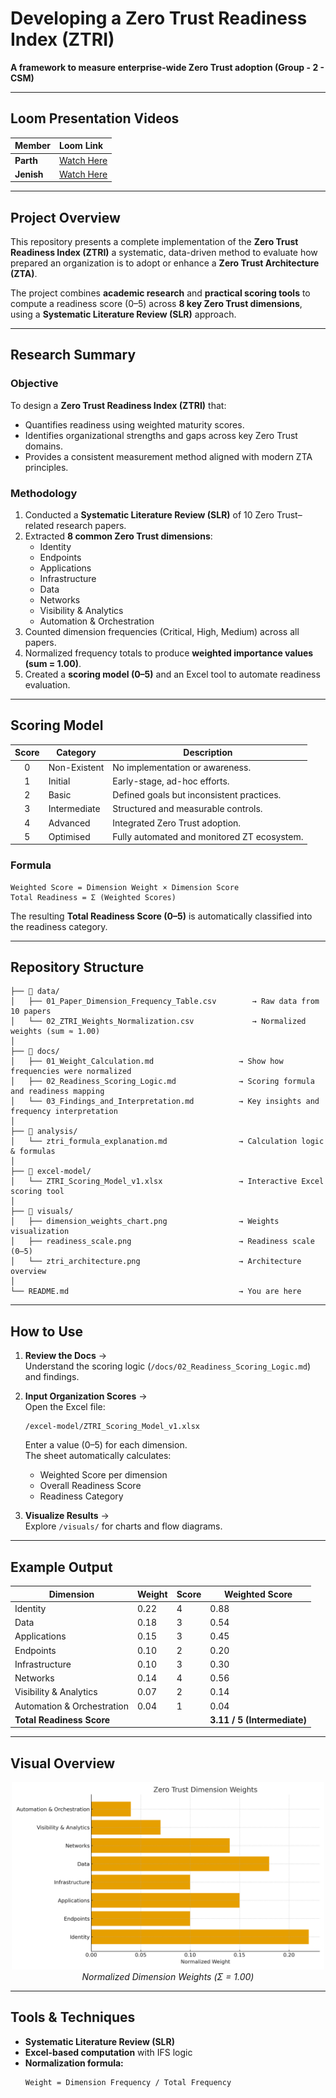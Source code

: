 # Developing a Zero Trust Readiness Index (ZTRI)
**A framework to measure enterprise-wide Zero Trust adoption (Group - 2 - CSM)**

---

## Loom Presentation Videos
| Member | Loom Link |
|:-------|:-----------|
| **Parth** | [Watch Here](https://www.loom.com/share/af1d304fdf574925b61a85a44b115258) |
| **Jenish** | [Watch Here](https://www.loom.com/share/3d8219219b83478e85cb6cc90ccd2dc8?sid=82beeabe-1eee-455e-b2e8-8176240c047d) |

---

## Project Overview
This repository presents a complete implementation of the **Zero Trust Readiness Index (ZTRI)** a systematic, data-driven method to evaluate how prepared an organization is to adopt or enhance a **Zero Trust Architecture (ZTA)**.

The project combines **academic research** and **practical scoring tools** to compute a readiness score (0–5) across **8 key Zero Trust dimensions**, using a **Systematic Literature Review (SLR)** approach.

---

## Research Summary

### Objective
To design a **Zero Trust Readiness Index (ZTRI)** that:
- Quantifies readiness using weighted maturity scores.
- Identifies organizational strengths and gaps across key Zero Trust domains.
- Provides a consistent measurement method aligned with modern ZTA principles.

### Methodology
1. Conducted a **Systematic Literature Review (SLR)** of 10 Zero Trust–related research papers.
2. Extracted **8 common Zero Trust dimensions**:
   - Identity  
   - Endpoints  
   - Applications  
   - Infrastructure  
   - Data  
   - Networks  
   - Visibility & Analytics  
   - Automation & Orchestration
3. Counted dimension frequencies (Critical, High, Medium) across all papers.
4. Normalized frequency totals to produce **weighted importance values (sum = 1.00)**.
5. Created a **scoring model (0–5)** and an Excel tool to automate readiness evaluation.

---

## Scoring Model

| Score | Category | Description |
|:------:|-----------|-------------|
| 0 | Non-Existent | No implementation or awareness. |
| 1 | Initial | Early-stage, ad-hoc efforts. |
| 2 | Basic | Defined goals but inconsistent practices. |
| 3 | Intermediate | Structured and measurable controls. |
| 4 | Advanced | Integrated Zero Trust adoption. |
| 5 | Optimised | Fully automated and monitored ZT ecosystem. |

### Formula
```
Weighted Score = Dimension Weight × Dimension Score
Total Readiness = Σ (Weighted Scores)
```

The resulting **Total Readiness Score (0–5)** is automatically classified into the readiness category.

---

## Repository Structure

```
├── 📁 data/
│   ├── 01_Paper_Dimension_Frequency_Table.csv        → Raw data from 10 papers
│   └── 02_ZTRI_Weights_Normalization.csv             → Normalized weights (sum ≈ 1.00)
│
├── 📁 docs/
│   ├── 01_Weight_Calculation.md                   → Show how frequencies were normalized
│   ├── 02_Readiness_Scoring_Logic.md              → Scoring formula and readiness mapping
│   └── 03_Findings_and_Interpretation.md          → Key insights and frequency interpretation
│
├── 📁 analysis/
│   └── ztri_formula_explanation.md                → Calculation logic & formulas
│
├── 📁 excel-model/
│   └── ZTRI_Scoring_Model_v1.xlsx                 → Interactive Excel scoring tool
│
├── 📁 visuals/
│   ├── dimension_weights_chart.png                → Weights visualization
│   ├── readiness_scale.png                        → Readiness scale (0–5)
│   └── ztri_architecture.png                      → Architecture overview
│
└── README.md                                      → You are here
```

---

## How to Use

1. **Review the Docs** →  
   Understand the scoring logic (`/docs/02_Readiness_Scoring_Logic.md`) and findings.

2. **Input Organization Scores** →  
   Open the Excel file:
   ```
   /excel-model/ZTRI_Scoring_Model_v1.xlsx
   ```
   Enter a value (0–5) for each dimension.  
   The sheet automatically calculates:
   - Weighted Score per dimension  
   - Overall Readiness Score  
   - Readiness Category  

3. **Visualize Results** →  
   Explore `/visuals/` for charts and flow diagrams.

---

## Example Output

| Dimension | Weight | Score | Weighted Score |
|------------|---------|-------|----------------|
| Identity | 0.22 | 4 | 0.88 |
| Data | 0.18 | 3 | 0.54 |
| Applications | 0.15 | 3 | 0.45 |
| Endpoints | 0.10 | 2 | 0.20 |
| Infrastructure | 0.10 | 3 | 0.30 |
| Networks | 0.14 | 4 | 0.56 |
| Visibility & Analytics | 0.07 | 2 | 0.14 |
| Automation & Orchestration | 0.04 | 1 | 0.04 |
| **Total Readiness Score** | | | **3.11 / 5 (Intermediate)** |

---

## Visual Overview

<p align="center">
  <img src="visuals/dimension_weights_chart.png" width="500"><br>
  <em>Normalized Dimension Weights (Σ = 1.00)</em>
</p>

---

## Tools & Techniques
- **Systematic Literature Review (SLR)**  
- **Excel-based computation** with IFS logic   
- **Normalization formula:**  
  ```
  Weight = Dimension Frequency / Total Frequency
  ```
